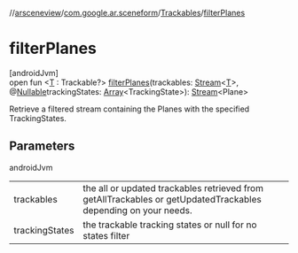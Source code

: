//[arsceneview](../../../index.md)/[com.google.ar.sceneform](../index.md)/[Trackables](index.md)/[filterPlanes](filter-planes.md)

# filterPlanes

[androidJvm]\
open fun &lt;[T](filter-planes.md) : Trackable?&gt; [filterPlanes](filter-planes.md)(trackables: [Stream](https://developer.android.com/reference/kotlin/java/util/stream/Stream.html)&lt;[T](https://developer.android.com/reference/kotlin/java/lang/Enum.html#valueof)&gt;, @[Nullable](https://developer.android.com/reference/kotlin/androidx/annotation/Nullable.html)trackingStates: [Array](https://kotlinlang.org/api/latest/jvm/stdlib/kotlin/-array/index.html)&lt;TrackingState&gt;): [Stream](https://developer.android.com/reference/kotlin/java/util/stream/Stream.html)&lt;Plane&gt;

Retrieve a filtered stream containing the Planes with the specified TrackingStates.

## Parameters

androidJvm

| | |
|---|---|
| trackables | the all or updated trackables retrieved from getAllTrackables or getUpdatedTrackables depending on your needs. |
| trackingStates | the trackable tracking states or null for no states filter |
